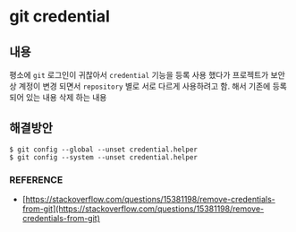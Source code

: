 # git credential 

## 내용
평소에 `git` 로그인이 귀찮아서 `credential` 기능을 등록 사용 했다가 프로젝트가 보안상 계정이 변경 되면서 `repository` 별로 서로 다르게 사용하려고 함. 
해서 기존에 등록되어 있는 내용 삭제 하는 내용

## 해결방안
``` shell
$ git config --global --unset credential.helper
$ git config --system --unset credential.helper
```

### REFERENCE
- [https://stackoverflow.com/questions/15381198/remove-credentials-from-git](https://stackoverflow.com/questions/15381198/remove-credentials-from-git)